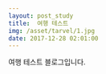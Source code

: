 ```yaml
---
layout: post_study
title:  여행 테스트
img: /asset/tarvel/1.jpg
date: 2017-12-28 02:01:00
---
```

여행 테스트 블로그입니다.